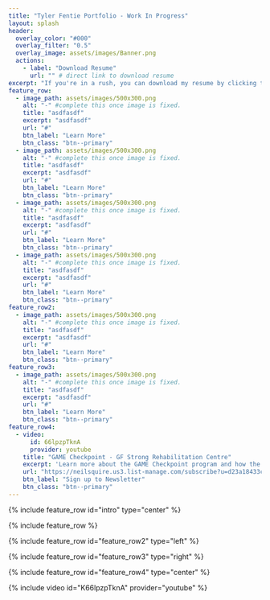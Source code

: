 ```yaml
---
title: "Tyler Fentie Portfolio - Work In Progress"
layout: splash
header:
  overlay_color: "#000"
  overlay_filter: "0.5"
  overlay_image: assets/images/Banner.png 
  actions:
    - label: "Download Resume"
      url: "" # direct link to download resume
excerpt: "If you're in a rush, you can download my resume by clicking the button. Otherwise, enjoy checking out my portfolio!"
feature_row:
  - image_path: assets/images/500x300.png
    alt: "-" #complete this once image is fixed.
    title: "asdfasdf"
    excerpt: "asdfasdf"
    url: "#"
    btn_label: "Learn More"
    btn_class: "btn--primary"
  - image_path: assets/images/500x300.png
    alt: "-" #complete this once image is fixed.
    title: "asdfasdf"
    excerpt: "asdfasdf"
    url: "#"
    btn_label: "Learn More"
    btn_class: "btn--primary"
  - image_path: assets/images/500x300.png
    alt: "-" #complete this once image is fixed.
    title: "asdfasdf"
    excerpt: "asdfasdf"
    url: "#"
    btn_label: "Learn More"
    btn_class: "btn--primary"
  - image_path: assets/images/500x300.png
    alt: "-" #complete this once image is fixed.
    title: "asdfasdf"
    excerpt: "asdfasdf"
    url: "#"
    btn_label: "Learn More"
    btn_class: "btn--primary"
feature_row2:
  - image_path: assets/images/500x300.png
    alt: "-" #complete this once image is fixed.
    title: "asdfasdf"
    excerpt: "asdfasdf"
    url: "#"
    btn_label: "Learn More"
    btn_class: "btn--primary"
feature_row3:
  - image_path: assets/images/500x300.png
    alt: "-" #complete this once image is fixed.
    title: "asdfasdf"
    excerpt: "asdfasdf"
    url: "#"
    btn_label: "Learn More"
    btn_class: "btn--primary"
feature_row4:
  - video:
      id: 66lpzpTknA
      provider: youtube
    title: "GAME Checkpoint - GF Strong Rehabilitation Centre"
    excerpt: 'Learn more about the GAME Checkpoint program and how the GF Strong staff are utilizing the gear and trianing to serve gamers in the Vancouver area.'
    url: "https://neilsquire.us3.list-manage.com/subscribe?u=d23a18433c4afe9206139e240&id=af948441ae"
    btn_label: "Sign up to Newsletter"
    btn_class: "btn--primary"
---
```


{% include feature_row id="intro" type="center" %}

{% include feature_row %}

{% include feature_row id="feature_row2" type="left" %}

{% include feature_row id="feature_row3" type="right" %}

{% include feature_row id="feature_row4" type="center" %}

{% include video id="K66lpzpTknA" provider="youtube" %}